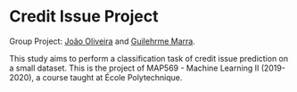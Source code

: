 # Credit  Issue Project

Group Project: [João Oliveira](https://github.com/JoaoHenriqueOliveira) and [Guilehrme Marra](https://github.com/gui-marra).

This study aims to perform a classification task of credit issue prediction on a small dataset.
This is the project of  MAP569 - Machine Learning II (2019-2020), a course taught at École Polytechnique.
